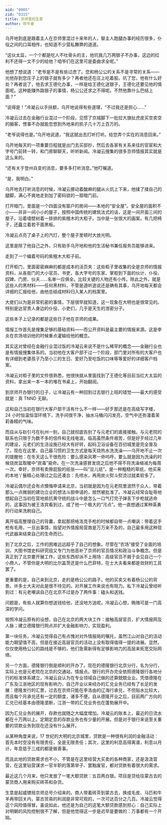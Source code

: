 ```yaml
---
aid: "0005"
zid: "0315"
title: 京师里的生意
author: 吹牛者
---
```


乌开地到底是跟着主人在京师里混过十来年的人，替主人跑腿办事的经历很多，仆役之间的口耳相传，也知道不少营私舞弊的道道。

“这伙太监，一个个都是吃人不吐骨头的主，他坑我几万两银子不办事，这边的红利不还得一文不少的给他？咱爷们在这里可是委曲求全呢。”

他想了想说道：“老爷是不是有些过虑了。您和杨公公的关系不是寻常的关系——光他存到您庄子上的银子就有多少？再者他还在庄上吃着股。坑了您，他有什么好处？再者说了，他去求王德化办事，一样是给王德化送银子，王德化还要见他的情面呢。这种能赚外路银子的事情，杨公公还求之不得呢。不然他靠什么巴结上面？”

“说得是！”冷凝云以手扶额，乌开地说得有些道理，“不过我还是担心……”

冷凝云过去在金融行业混过一个阶段，见惯了京城脚下一批拉大旗扯虎皮买空卖空的掮客，愣事不办就能忽悠到外地来的凯子几十万上百万的。

“老爷说得也是。”乌开地说道，“我这就出去打听打听。给您弄个实在的消息回来。”

乌开地每天的一项重要日程就是出门去买邸抄，然后去各家有关系来往的官宦和大字号门前转一转，和门房聊聊天，听听新闻。冷凝云搜集的很多京师情报其实就是这么来的。

“还有关于登州兵变的消息，要多多打听消息。”他叮嘱道。

“是，我明白。”

乌开地去打听消息的时候，冷凝云挪动着酸麻的腿从火炕上下来，他揉了揉自己的腿脚，满心不爽地走到加了密码锁的一扇暗门前。

打开暗门，里面是一个四面没有窗户的房间——本地的“安全屋”。安全屋的面积不小——并非一间小小的屋子，按照中国传统的建筑法式的话，这是一间开面三间的屋子。沿着墙壁树着一排排的紫檀木的大柜子。当中是一张很大的画案。有几把椅子，还矗立着若干面黑板。

冷凝云点亮了桌子上的汽灯，整个屋子里顿时大放光明。

这里是除了他自己之外，只有助手乌开地和他的生活秘书兼任报务员能够进来。

走到了一个编着号码的紫檀木大柜子前。

打开柜门，里面密密麻麻的都是成本的活页夹：这些柜子里收集的全是京师的情报资料，从各衙门的大小官员、书吏，各大字号的东家、掌柜到下面的伙计、仆役、奴婢、门房、伙夫……名单一应俱全。比较关键的人物还有小传。除此之外，就是这些人的黑材料——任何黑材料，不管是道听途说还是确有其事，乌开地每天都会详细的汇报给他，由他总结成材料归入某人的档案里。

大佬们以为是非常机密的事情，下层很早就知道，这一现象在大明也是很常见的。特别是达官贵人身边的仆役、小吏们，几乎是天生的泄密分子。

这些本子上记录的都是这些日子他在京师的成果。

情报工作首先是搜集足够的基础资料——而公开资料是最主要的情报来源。这是李炎在农场培训他的时候重点灌输给他的概念。

其实这对曾经在金融行业混过饭的冷凝云来说不是什么稀罕的概念——金融行业也是有情报搜集体系的。当初他在大客户部干过一个阶段，部门里对所有的大客户也有详细到老婆孩子乃至小三的生日、爱好乃至吃饭的口味等等爱好的详细客户档案。

冷凝云对柜子里的文件很熟悉，他很快就从里面找到了王德化等目前当红大太监的资料，拿出来一本一本的堆在书桌上，开始翻阅。

到京师开办银行的日子，让冷凝云有一种回到过去银行上班的错觉——最大的感受就是：真 TNND 无聊。

这和自己当初在银行大客户部干活有什么不一样——好歹那还是在高级写字楼，24 小时恒温恒湿环境下，洗手间很干净，抽水马桶闪闪发亮，空气中还弥漫着茉莉香精的气味。

而自从与赵引弓在杭州一别，自己就彻底告别了与元老们的直接接触。与元老院的联系也只限于为数不多的信件和无线电波。临高虽然条件艰苦，但是好歹经过几年的建设，元老们的生活设施已经大有好转，起码卫浴设备在百仞城里是完全普及了。现在在这里，自己最习惯的卫生方式是每天烧热水洗洗澡——乌开地不止一次的提醒他：在冬天这么干很危险：要么感染风寒一命呜呼，要么就是因为洗澡的时候烧炭盆取暖中“炭毒”毙命。在一次洗澡感冒发烧之后他不得不将洗澡缩减为每周一次。幸好，京师有卖擦屁股的纸张——叫“豆儿纸”，是一种粗糙的草纸，他买来的本地丫鬟精心处理过之后还凑合：先喷水，再用炭火熨斗熨烫过就柔软多了。

冷凝云偶尔还会有点懊悔申请来北京，当初就是因为在元老院里泯然于众人，带着那么一点微弱的建功立业的想法斗胆申请的，居然被批准了。冷凝云经常会耻辱地想起自己当初在营地抵抗黄守统的战斗中是怎么一口气打完子弹丢下步枪就逃命的，这事因为被王洛宾看到过，成了他一个极大的“污点”。他一直想通过某种英勇的行动来洗刷自己。

离开临高整理自己的背囊，拿起那把格洛克手枪的时候都自带一点嘲讽：带着这手枪有毛用，一旦出事情，指望对外情报局营救是万万来不及的，自己最多用这种现代武器来结束自己的生命而已。

到了北京之后，工作的困难远远超乎了自己的想象。尽管在“农场”接受了全面的培训，大图书馆史料研究组又专门为他恶补了京师的官员情况和政治斗争概念。但是真正到了北京要开展工作，这些东西却派不上用场：高级官员不屑于会见自己一个小商人，不管你是大明的比尔盖茨还是什么巴菲特，在士大夫看来都是敛财的工具罢了。

更重要的是，自己来到北京，走的是杨公公的路子。他的买卖又有着杨公公的背景。许多士大夫对此是很不待见的。对开展工作来说也有阻力。私下冷凝云曾经听到过：有元老嘲讽自己在北京不过是办了两件事：磕头和送钱。

问题是，有些人就算你想送钱给他，还没地方送呢。冷凝云心想，贿赂可是一门高深的学问。

按照冷凝云原有的设想，自己在北京的两大块工作：接触高层官员，扩大情报网及人脉；建立德隆银行网点并扩大金融影响力，实现盈利。

第一块任务，冷凝云觉得自己有点愧对对外情报局的嘱托，虽然江山对自己的活动能力期望值不高，但是在接近高层官员的活动上没有取得值得一提的进展。显然，仅仅使用杨公公的路线是不够的，他们急需新得有足够影响力的高层来拓宽交际网络。

另一个方面，德隆银行倒是顺利的开办了。现在的德隆银行北京分行，名为分行，实际上也是元老院在北京的交通站，情报点。银行的开办完全依照德隆银行各地分行的标准体系建立，冷凝云自认为在专业领域自己做的还算兢兢业业。凭借德隆在广东及江浙地区的现有影响力，自己开业以来经办的汇兑业务已经有了长足的发展：德隆发行的汇票，过去在京师只能在李洛由的辽海行承兑，不但贴水比较大，而且每个月承兑还有一定的额度，诸多不便。自从德隆开业之后，目前两广方向的汇兑已经基本由德隆垄断，江浙一带的汇兑业务也在蓬勃展开中。

因为汇兑业务的展开，存款也就随之大幅度增加。冷凝云的账本上，最近的日流水都在十万两以上。定期定息的存款业务也有少量的开展。但是对于银行来说至关重要的贷款业务到现在还没有什么展开。

从某种角度来说，17 世纪的大明的北京城里，贷款是一种很有利润的金融活动：首先本时空没有有限责任，全是无限责任；其次，这里的利息高得离谱，利息以月计，年息低于三成的都是做善事。

而且此地的贷款需求也不小，不管是在这里经营大买卖的各种商家，还是汲汲营营，在这里钻营谋求一官半职的落第举子、罢黜废官，都对贷款有着很大的需求。

最近这几个月来，他只发放了一笔大额贷款：五百两白银。项目是贷给往蒙古去的蒙货商人用来购买砖茶和杂货。

生意是起威镖局京师总号介绍来的。商人带着砖茶到蒙古去，换成毛皮、马匹和牛羊再带回关内，蒙古贸易的利润是非常可观的，一次可达百分之几百。冷凝云觉得这个风险值得冒。虽说如此，他还是为自己的这笔大额贷款感到担心：自己实际上对明朝的风险控制很不了解，但是他觉得这一步是迟早是要做的：万事都有一个开始。
